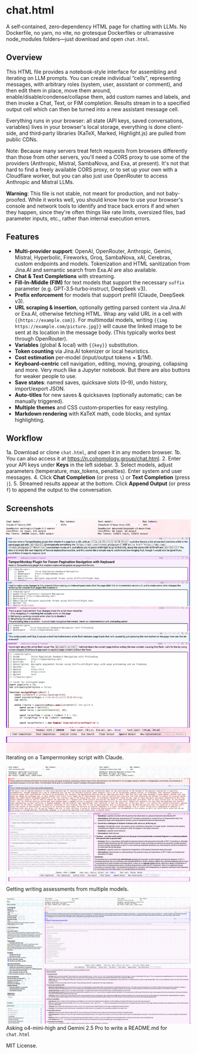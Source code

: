 # chat.html

A self‑contained, zero‑dependency HTML page for chatting with LLMs. No Dockerfile, no yarn, no vite, no grotesque Dockerfiles or ultramassive node_modules folders—just download and open `chat.html`. 

## Overview

This HTML file provides a notebook‑style interface for assembling and iterating on LLM prompts. You can create individual “cells”, representing messages, with arbitrary roles (system, user, assistant or comment), and then edit them in place, move them around, enable/disable/condense/collapse them, add custom names and labels, and then invoke a Chat, Text, or FIM completion. Results stream in to a specified output cell which can then be turned into a new assistant message cell.

Everything runs in your browser: all state (API keys, saved conversations, variables) lives in your browser's local storage, everything is done client-side, and third‑party libraries (KaTeX, Marked, Highlight.js) are pulled from public CDNs.

Note: Because many servers treat fetch requests from browsers differently than those from other servers, you'll need a CORS proxy to use some of the providers (Anthropic, Mistral, SambaNova, and Exa, at present). It's not that hard to find a freely available CORS proxy, or to set up your own with a Cloudflare worker, but you can also just use OpenRouter to access Anthropic and Mistral LLMs.

**Warning**: This file is not stable, not meant for production, and not baby-proofed. While it works well, you should know how to use your browser's console and network tools to identify and trace back errors if and when they happen, since they're often things like rate limits, oversized files, bad parameter inputs, etc., rather than internal execution errors.

## Features

- **Multi‑provider support**: OpenAI, OpenRouter, Anthropic, Gemini, Mistral, Hyperbolic, Fireworks, Groq, SambaNova, xAI, Cerebras, custom endpoints and models. Tokenization and HTML sanitization from Jina.AI and semantic search from Exa.AI are also available.
- **Chat & Text Completions** with streaming.
- **Fill‑In‑Middle (FIM)** for text models that support the necessary `suffix` parameter (e.g. GPT‑3.5‑turbo‑instruct, DeepSeek v3).
- **Prefix enforcement** for models that support prefill (Claude, DeepSeek v3).
- **URL scraping & insertion**, optionally getting parsed content via Jina.AI or Exa.AI, otherwise fetching HTML. Wrap any valid URL in a cell with `{{https://example.com}}`. For multimodal models, writing `{{img https://example.com/picture.jpg}}` will cause the linked image to be sent at its location in the message body. (This typically works best through OpenRouter).
- **Variables** (global & local) with `{{key}}` substitution.
- **Token counting** via Jina.AI tokenizer or local heuristics.
- **Cost estimation** per‑model (input/output tokens × $/1M).
- **Keyboard‑centric** cell navigation, editing, moving, grouping, collapsing and more. Very much like a Jupyter notebook. But there are also buttons for weaker people to use.
- **Save states**: named saves, quicksave slots (0–9), undo history, import/export JSON.
- **Auto‑titles** for new saves & quicksaves (optionally automatic; can be manually triggered).
- **Multiple themes** and CSS custom‑properties for easy restyling.
- **Markdown rendering** with KaTeX math, code blocks, and syntax highlighting.

## Workflow

1a. Download or clone `chat.html`, and open it in any modern browser.
1b. You can also access it at https://n.cohomology.group/chat.html.
2. Enter your API keys under **Keys** in the left sidebar.
3. Select models, adjust parameters (temperature, max_tokens, penalties). Enter system and user messages.
4. Click **Chat Completion** (or press `\`) or **Text Completion** (press `|`).
5. Streamed results appear at the bottom. Click **Append Output** (or press `f`) to append the output to the conversation.

## Screenshots

![Tampermonkey](misc/screenshot-tampermonkey.png)
Iterating on a Tampermonkey script with Claude. 

![QFT](./misc/screenshot-qft.png)
Getting writing assessments from multiple models. 

![README](./misc/screenshot-readme.png)
Asking o4-mini-high and Gemini 2.5 Pro to write a README.md for `chat.html`


MIT License.